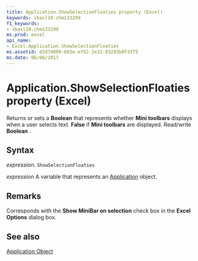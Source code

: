 ```yaml
---
title: Application.ShowSelectionFloaties property (Excel)
keywords: vbaxl10.chm133299
f1_keywords:
- vbaxl10.chm133299
ms.prod: excel
api_name:
- Excel.Application.ShowSelectionFloaties
ms.assetid: d2d74009-6b5e-ef62-2e32-83293b0f3f75
ms.date: 06/08/2017
---
```



# Application.ShowSelectionFloaties property (Excel)

Returns or sets a  **Boolean** that represents whether **Mini toolbars** displays when a user selects text. **False** if **Mini toolbars** are displayed. Read/write **Boolean** .


## Syntax

 _expression_. `ShowSelectionFloaties`

 _expression_ A variable that represents an [Application](Excel.Application-graph-property.md) object.


## Remarks

Corresponds with the  **Show MiniBar on selection** check box in the **Excel Options** dialog box.


## See also


[Application Object](Excel.Application(object).md)

